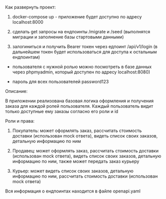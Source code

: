 Как развернуть проект:
 
1. docker-compose up - приложение будет доступно по адресу localhost:8000


2. сделать get запросы на ендпоинты /migrate и /seed (выполнятся миграции и заполнение базы стартовыми данными)


3. залогиниться и получить Bearer токен через едпоинт /api/v1/login (в дальнейшем токен будет использоваться для доступа к остальным ендпоинтам)
- пользователя с нужной ролью можно посмотреть в базе данных через phpmyadmin, который доступен по адресу localhost:8080)


- пароль для всех пользователей password123
    

Описание:

В приложении реализована базовая логика оформления и получения заказа для каждой ролей пользователя.
Каждый пользователь видит только доступные ему заказы согласно его роли и id

Роли и права:

1. Покупатель: может оформлять заказ, рассчитать стоимость доставки (использован mock ответа), видеть список своих заказов, детальную информацию по ним


2. Продавец: может оформлять заказ, рассчитать стоимость доставки (использован mock ответа), видеть список своих заказов, детальную информацию по ним, также может передать заказ курьеру


4. Курьер: может видеть список своих заказов, детальную информацию по ним, рассчитать стоимость доставки (использован mock ответа)


Вся информация о ендпоинтах находится в файле openapi.yaml






